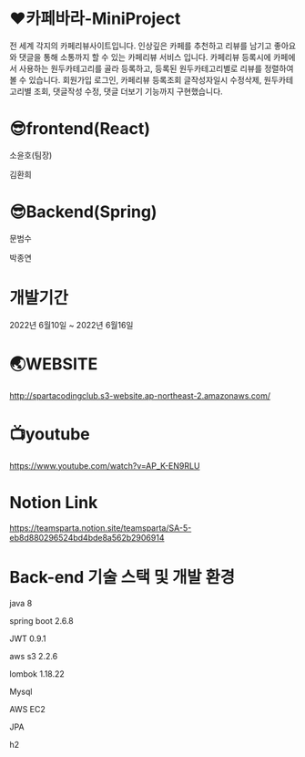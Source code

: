 # ♥️카페바라-MiniProject
전 세계 각지의 카페리뷰사이트입니다. 인상깊은 카페를 추천하고 리뷰를 남기고 좋아요와 댓글을 통해 소통까지 할 수 있는 카페리뷰 서비스 입니다.
카페리뷰 등록시에 카페에서 사용하는 원두카테고리를 골라 등록하고, 등록된 원두카테고리별로 리뷰를 정렬하여 볼 수 있습니다.
회원가입 로그인, 카페리뷰 등록조회 글작성자일시 수정삭제, 원두카테고리별 조회, 댓글작성 수정, 댓글 더보기 기능까지 구현했습니다.




# 😎frontend(React)
소윤호(팀장)

김환희
# 😎Backend(Spring)
문범수

박종연

# 개발기간
2022년 6월10일 ~ 2022년 6월16일

# 🌏WEBSITE
http://spartacodingclub.s3-website.ap-northeast-2.amazonaws.com/

# 📺youtube
https://www.youtube.com/watch?v=AP_K-EN9RLU

# Notion Link
https://teamsparta.notion.site/teamsparta/SA-5-eb8d880296524bd4bde8a562b2906914

# Back-end 기술 스택 및 개발 환경
java 8

spring boot 2.6.8

JWT 0.9.1

aws s3 2.2.6

lombok 1.18.22

Mysql

AWS EC2

JPA

h2
